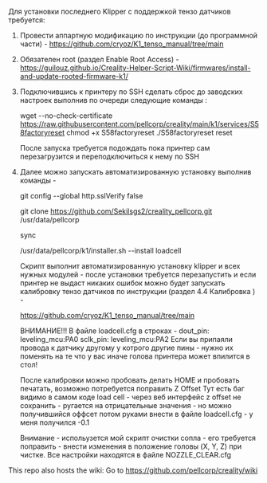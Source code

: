 Для установки последнего Klipper с поддержкой тензо датчиков требуется:


1. Провести аппартную модификацию по инструкции (до программной части) - 
	https://github.com/cryoz/K1_tenso_manual/tree/main

2. Обязателен root (раздел Enable Root Access) - 
	https://guilouz.github.io/Creality-Helper-Script-Wiki/firmwares/install-and-update-rooted-firmware-k1/ 

3. Подключившись к принтеру по SSH сделать сброс до заводских настроек выполнив по очереди следующие команды :

	wget --no-check-certificate  https://raw.githubusercontent.com/pellcorp/creality/main/k1/services/S58factoryreset
	chmod +x S58factoryreset
	./S58factoryreset reset 

   После запуска требуется подождать пока принтер сам перезагрузится и переподключиться к нему по SSH

4. Далее можно запускать автоматизированную установку выполнив команды - 

	git config --global http.sslVerify false

	git clone https://github.com/Sekilsgs2/creality_pellcorp.git /usr/data/pellcorp

	sync

	/usr/data/pellcorp/k1/installer.sh --install loadcell

 
   Скрипт выполнит автоматизированную установку klipper и всех нужных модулей - после установки требуется перезапустить 
   и если принтер не выдаст никаких ошибок можно будет запускать калибровку тензо датчиков по инструкции (раздел 4.4 Калибровка ) -
 
	https://github.com/cryoz/K1_tenso_manual/tree/main

   ВНИМАНИЕ!!! В файле loadcell.cfg в строках -
   dout_pin: leveling_mcu:PA0
   sclk_pin: leveling_mcu:PA2
   Если вы припаяли провода к датчику другому у котрого другие пины - нужно их поменять на те что у вас иначе голова принтера может впилится в стол!
   

   После калибровки можно пробовать делать HOME и пробовать печатать, возможно потребуется поправить Z Offset
   Тут есть баг видимо в самом коде load cell - через веб интерфейс z offset не сохранить - ругается на отрицательные значения - но можно получившийся оффсет потом руками внести в 
   файле loadcell.cfg - у меня получился -0.1
   
   Внимание - испольузется мой скрипт очистки сопла - его требуется поправить  - внести изменения в положение головы (X, Y, Z) при чистке. Все настройки находятся в файле NOZZLE_CLEAR.cfg


This repo also hosts the wiki:
Go to https://github.com/pellcorp/creality/wiki
